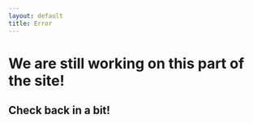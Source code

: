 ```yaml
---
layout: default
title: Error
---
```


# We are still working on this part of the site!   
## Check back in a bit!